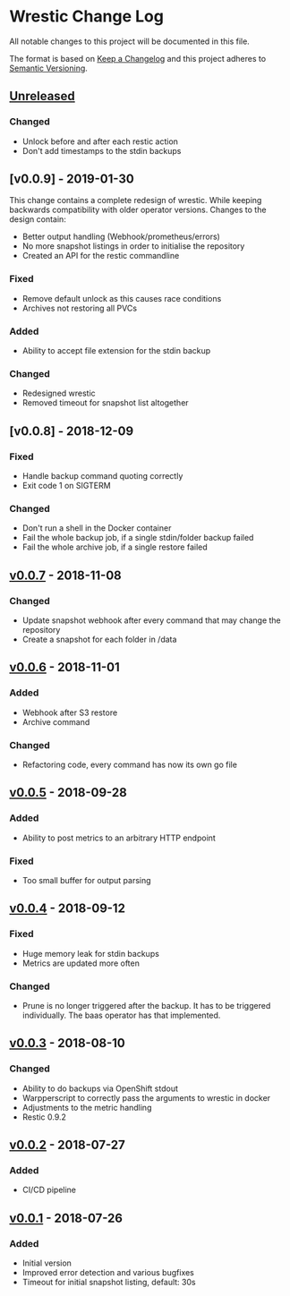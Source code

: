 # Wrestic Change Log

All notable changes to this project will be documented in this file.

The format is based on [Keep a Changelog](http://keepachangelog.com/en/1.0.0/)
and this project adheres to [Semantic Versioning](http://semver.org/spec/v2.0.0.html).

## [Unreleased]
### Changed
- Unlock before and after each restic action
- Don't add timestamps to the stdin backups

## [v0.0.9] - 2019-01-30
This change contains a complete redesign of wrestic. While keeping backwards
compatibility with older operator versions. Changes to the design contain:
- Better output handling (Webhook/prometheus/errors)
- No more snapshot listings in order to initialise the repository
- Created an API for the restic commandline

### Fixed
- Remove default unlock as this causes race conditions
- Archives not restoring all PVCs
### Added
- Ability to accept file extension for the stdin backup
### Changed
- Redesigned wrestic
- Removed timeout for snapshot list altogether

## [v0.0.8] - 2018-12-09
### Fixed
- Handle backup command quoting correctly
- Exit code 1 on SIGTERM
### Changed
- Don't run a shell in the Docker container
- Fail the whole backup job, if a single stdin/folder backup failed
- Fail the whole archive job, if a single restore failed

## [v0.0.7] - 2018-11-08
### Changed
- Update snapshot webhook after every command that may change the repository
- Create a snapshot for each folder in /data

## [v0.0.6] - 2018-11-01
### Added
- Webhook after S3 restore
- Archive command
### Changed
- Refactoring code, every command has now its own go file

## [v0.0.5] - 2018-09-28
### Added
- Ability to post metrics to an arbitrary HTTP endpoint
### Fixed
- Too small buffer for output parsing

## [v0.0.4] - 2018-09-12
### Fixed
- Huge memory leak for stdin backups
- Metrics are updated more often
### Changed
- Prune is no longer triggered after the backup. It has to be triggered individually. The baas operator has that implemented.

## [v0.0.3] - 2018-08-10
### Changed
- Ability to do backups via OpenShift stdout
- Warpperscript to correctly pass the arguments to wrestic in docker
- Adjustments to the metric handling
- Restic 0.9.2

## [v0.0.2] - 2018-07-27
### Added
- CI/CD pipeline

## [v0.0.1] - 2018-07-26
### Added
- Initial version
- Improved error detection and various bugfixes
- Timeout for initial snapshot listing, default: 30s

[Unreleased]: https://git.vshn.net/vshn/wrestic/compare/v0.0.7...master
[v0.0.7]: https://git.vshn.net/vshn/wrestic/compare/v0.0.6...v0.0.7
[v0.0.6]: https://git.vshn.net/vshn/wrestic/compare/v0.0.5...v0.0.6
[v0.0.5]: https://git.vshn.net/vshn/wrestic/compare/v0.0.4...v0.0.5
[v0.0.4]: https://git.vshn.net/vshn/wrestic/compare/v0.0.3...v0.0.4
[v0.0.3]: https://git.vshn.net/vshn/wrestic/compare/v0.0.2...v0.0.3
[v0.0.2]: https://git.vshn.net/vshn/wrestic/compare/v0.0.1...v0.0.2
[v0.0.1]: https://git.vshn.net/vshn/wrestic/tree/v0.0.1
